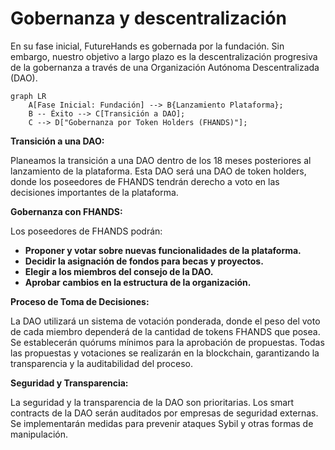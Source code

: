 # Gobernanza y descentralización

En su fase inicial, FutureHands es gobernada por la fundación. Sin embargo, nuestro objetivo a largo plazo es la descentralización progresiva de la gobernanza a través de una Organización Autónoma Descentralizada (DAO).

```mermaid
graph LR
    A[Fase Inicial: Fundación] --> B{Lanzamiento Plataforma};
    B -- Éxito --> C[Transición a DAO];
    C --> D["Gobernanza por Token Holders (FHANDS)"];
```

**Transición a una DAO:**

Planeamos la transición a una DAO dentro de los 18 meses posteriores al lanzamiento de la plataforma. Esta DAO será una DAO de token holders, donde los poseedores de FHANDS tendrán derecho a voto en las decisiones importantes de la plataforma.

**Gobernanza con FHANDS:**

Los poseedores de FHANDS podrán:

* **Proponer y votar sobre nuevas funcionalidades de la plataforma.**
* **Decidir la asignación de fondos para becas y proyectos.**
* **Elegir a los miembros del consejo de la DAO.**
* **Aprobar cambios en la estructura de la organización.**

**Proceso de Toma de Decisiones:**

La DAO utilizará un sistema de votación ponderada, donde el peso del voto de cada miembro dependerá de la cantidad de tokens FHANDS que posea. Se establecerán quórums mínimos para la aprobación de propuestas. Todas las propuestas y votaciones se realizarán en la blockchain, garantizando la transparencia y la auditabilidad del proceso.

**Seguridad y Transparencia:**

La seguridad y la transparencia de la DAO son prioritarias. Los smart contracts de la DAO serán auditados por empresas de seguridad externas. Se implementarán medidas para prevenir ataques Sybil y otras formas de manipulación.
